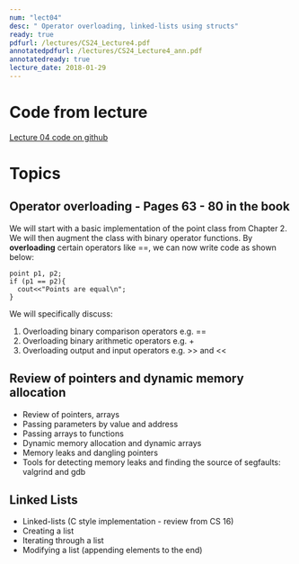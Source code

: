 ```yaml
---
num: "lect04"
desc: " Operator overloading, linked-lists using structs"
ready: true
pdfurl: /lectures/CS24_Lecture4.pdf
annotatedpdfurl: /lectures/CS24_Lecture4_ann.pdf
annotatedready: true
lecture_date: 2018-01-29
---
```


# Code from lecture

[Lecture 04 code on github](https://github.com/ucsb-cs24-w18/cs24-w18-lecture-04)

# Topics

## Operator overloading - Pages 63 - 80 in the book

We will start with a basic implementation of the point class from Chapter 2. We will then augment the class with binary operator functions. By **overloading** certain operators like ==, we can now write code as shown below:

```
point p1, p2;
if (p1 == p2){
  cout<<"Points are equal\n";
}
```
We will specifically discuss:

1. Overloading binary comparison operators e.g. ==
2. Overloading binary arithmetic operators e.g. +
3. Overloading output and input operators e.g. >> and <<

## Review of pointers and dynamic memory allocation
* Review of pointers, arrays
* Passing parameters by value and address
* Passing arrays to functions
* Dynamic memory allocation and dynamic arrays
* Memory leaks and dangling pointers
* Tools for detecting memory leaks and finding the source of segfaults: valgrind and gdb

## Linked Lists
* Linked-lists (C style implementation - review from CS 16)
* Creating a list
* Iterating through a list
* Modifying a list (appending elements to the end)

